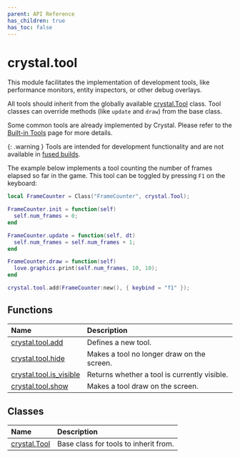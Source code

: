 ```yaml
---
parent: API Reference
has_children: true
has_toc: false
---
```


# crystal.tool

This module facilitates the implementation of development tools, like performance monitors, entity inspectors, or other debug overlays.

All tools should inherit from the globally available [crystal.Tool](tool) class. Tool classes can override methods (like `update` and `draw`) from the base class.

Some common tools are already implemented by Crystal. Please refer to the [Built-in Tools](/crystal/tools) page for more details.

{: .warning }
Tools are intended for development functionality and are not available in [fused builds](https://love2d.org/wiki/love.filesystem.isFused).

The example below implements a tool counting the number of frames elapsed so far in the game. This tool can be toggled by pressing `F1` on the keyboard:

```lua
local FrameCounter = Class("FrameCounter", crystal.Tool);

FrameCounter.init = function(self)
  self.num_frames = 0;
end

FrameCounter.update = function(self, dt)
  self.num_frames = self.num_frames + 1;
end

FrameCounter.draw = function(self)
  love.graphics.print(self.num_frames, 10, 10);
end

crystal.tool.add(FrameCounter:new(), { keybind = "f1" });
```

## Functions

| Name                                  | Description                                  |
| :------------------------------------ | :------------------------------------------- |
| [crystal.tool.add](add)               | Defines a new tool.                          |
| [crystal.tool.hide](hide)             | Makes a tool no longer draw on the screen.   |
| [crystal.tool.is_visible](is_visible) | Returns whether a tool is currently visible. |
| [crystal.tool.show](show)             | Makes a tool draw on the screen.             |

## Classes

| Name                 | Description                           |
| :------------------- | :------------------------------------ |
| [crystal.Tool](tool) | Base class for tools to inherit from. |
